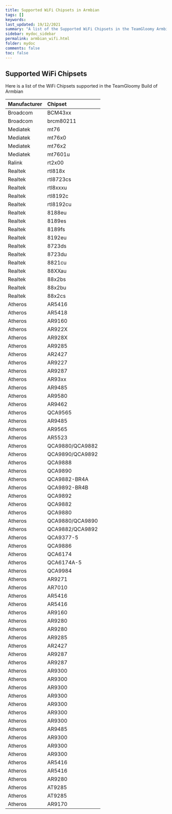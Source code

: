 ```yaml
---
title: Supported WiFi Chipsets in Armbian
tags: []
keywords: 
last_updated: 19/12/2021
summary: "A list of the Supported WiFi Chipsets in the TeamGloomy Armbian Image"
sidebar: mydoc_sidebar
permalink: armbian_wifi.html
folder: mydoc
comments: false
toc: false
---
```


## Supported WiFi Chipsets

Here is a list of the WiFi Chipsets supported in the TeamGloomy Build of Armbian

<div class="datatable-begin"></div>

|Manufacturer|Chipset|
| :------------- |:-------------|
|Broadcom|BCM43xx|
|Broadcom|brcm80211|
|Mediatek|mt76|
|Mediatek|mt76x0|
|Mediatek|mt76x2|
|Mediatek|mt7601u|
|Ralink|rt2x00|
|Realtek|rtl818x|
|Realtek|rtl8723cs|
|Realtek|rtl8xxxu|
|Realtek|rtl8192c|
|Realtek|rtl8192cu|
|Realtek|8188eu|
|Realtek|8189es|
|Realtek|8189fs|
|Realtek|8192eu|
|Realtek|8723ds|
|Realtek|8723du|
|Realtek|8821cu|
|Realtek|88XXau|
|Realtek|88x2bs|
|Realtek|88x2bu|
|Realtek|88x2cs|
|Atheros|AR5416|
|Atheros|AR5418|
|Atheros|AR9160|
|Atheros|AR922X|
|Atheros|AR928X|
|Atheros|AR9285|
|Atheros|AR2427|
|Atheros|AR9227|
|Atheros|AR9287|
|Atheros|AR93xx|
|Atheros|AR9485|
|Atheros|AR9580|
|Atheros|AR9462|
|Atheros|QCA9565|
|Atheros|AR9485|
|Atheros|AR9565|
|Atheros|AR5523|
|Atheros|QCA9880/QCA9882|
|Atheros|QCA9890/QCA9892|
|Atheros|QCA9888|
|Atheros|QCA9890|
|Atheros|QCA9882-BR4A|
|Atheros|QCA9892-BR4B|
|Atheros|QCA9892|
|Atheros|QCA9882|
|Atheros|QCA9880|
|Atheros|QCA9880/QCA9890|
|Atheros|QCA9882/QCA9892|
|Atheros|QCA9377-5|
|Atheros|QCA9886|
|Atheros|QCA6174|
|Atheros|QCA6174A-5|
|Atheros|QCA9984|
|Atheros|AR9271|
|Atheros|AR7010|
|Atheros|AR5416|
|Atheros|AR5416|
|Atheros|AR9160|
|Atheros|AR9280|
|Atheros|AR9280|
|Atheros|AR9285|
|Atheros|AR2427|
|Atheros|AR9287|
|Atheros|AR9287|
|Atheros|AR9300|
|Atheros|AR9300|
|Atheros|AR9300|
|Atheros|AR9300|
|Atheros|AR9300|
|Atheros|AR9300|
|Atheros|AR9300|
|Atheros|AR9485|
|Atheros|AR9300|
|Atheros|AR9300|
|Atheros|AR9300|
|Atheros|AR5416|
|Atheros|AR5416|
|Atheros|AR9280|
|Atheros|AT9285|
|Atheros|AT9285|
|Atheros|AR9170|


<div class="datatable-end"></div>